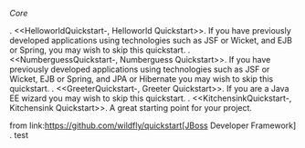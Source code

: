 
*Core*

. <<HelloworldQuickstart-, Helloworld Quickstart>>. If you have previously developed applications using technologies such as JSF or Wicket, and EJB or Spring, you may wish to skip this quickstart.
. <<NumberguessQuickstart-, Numberguess Quickstart>>. If you have previously developed applications using technologies such as JSF or Wicket, EJB or Spring, and JPA or Hibernate you may wish to skip this quickstart.
. <<GreeterQuickstart-, Greeter Quickstart>>. If you are a Java EE wizard you may wish to skip this quickstart.
. <<KitchensinkQuickstart-, Kitchensink Quickstart>>. A great starting point for your project.


from link:https://github.com/wildfly/quickstart[JBoss Developer Framework] . test
